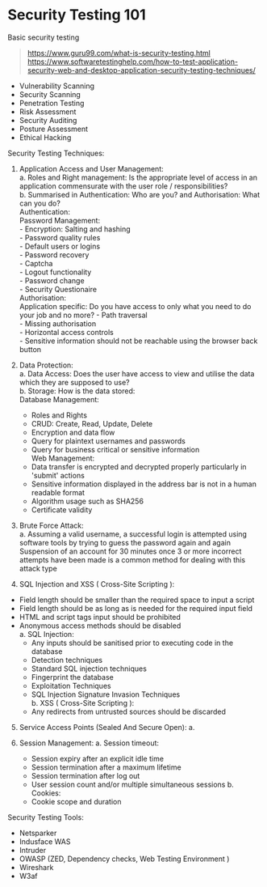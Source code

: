 # Security Testing 101
Basic security testing

> https://www.guru99.com/what-is-security-testing.html  
> https://www.softwaretestinghelp.com/how-to-test-application-security-web-and-desktop-application-security-testing-techniques/  

  - Vulnerability Scanning
  - Security Scanning
  - Penetration Testing
  - Risk Assessment
  - Security Auditing
  - Posture Assessment
  - Ethical Hacking

Security Testing Techniques:
  1. Application Access and User Management:  
    a.  Roles and Right management: Is the appropriate level of access in an application commensurate with the user role / responsibilities?  
    b.  Summarised in Authentication: Who are you? and Authorisation: What can you do?  
      Authentication:  
        Password Management:  
          - Encryption: Salting and hashing  
          - Password quality rules  
          - Default users or logins  
          - Password recovery  
          - Captcha  
          - Logout functionality  
          - Password change  
          - Security Questionaire  
      Authorisation:  
        Application specific: Do you have access to only what you need to do your job and no more?
          - Path traversal  
          - Missing authorisation  
          - Horizontal access controls  
          - Sensitive information should not be reachable using the browser back button  
  
  2. Data Protection:  
    a. Data Access: Does the user have access to view and utilise the data which they are supposed to use?  
    b. Storage: How is the data stored:  
      Database Management:  
        - Roles and Rights  
        - CRUD: Create, Read, Update, Delete  
        - Encryption and data flow  
        - Query for plaintext usernames and passwords  
        - Query for business critical or sensitive information  
      Web Management:  
        - Data transfer is encrypted and decrypted properly particularly in 'submit' actions  
        - Sensitive information displayed in the address bar is not in a human readable format  
        - Algorithm usage such as SHA256  
        - Certificate validity  

3. Brute Force Attack:  
  a. Assuming a valid username, a successful login is attempted using software tools by trying to guess the password again and again  
    Suspension of an account for 30 minutes once 3 or more incorrect attempts have been made is a common method for dealing with this attack type  

4. SQL Injection and XSS ( Cross-Site Scripting ):  
  - Field length should be smaller than the required space to input a script  
  - Field length should be as long as is needed for the required input field  
  - HTML and script tags input should be prohibited  
  - Anonymous access methods should be disabled  
  a. SQL Injection:  
    - Any inputs should be sanitised prior to executing code in the database  
    - Detection techniques  
    - Standard SQL injection techniques  
    - Fingerprint the database  
    - Exploitation Techniques  
    - SQL Injection Signature Invasion Techniques  
  b. XSS ( Cross-Site Scripting ):  
    - Any redirects from untrusted sources should be discarded  

5. Service Access Points (Sealed And Secure Open):
  a.   
  
6. Session Management:
  a. Session timeout:
    - Session expiry after an explicit idle time 
    - Session termination after a maximum lifetime
    - Session termination after log out
    - User session count and/or multiple simultaneous sessions
  b. Cookies:
    - Cookie scope and duration
        
  
  

Security Testing Tools:
  - Netsparker
  - Indusface WAS
  - Intruder
  - OWASP (ZED, Dependency checks, Web Testing Environment )
  - Wireshark
  - W3af

